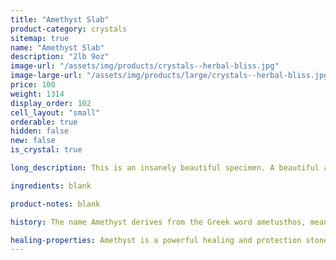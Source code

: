 ```yaml
---
title: "Amethyst Slab"
product-category: crystals
sitemap: true
name: "Amethyst Slab"
description: "2lb 9oz"
image-url: "/assets/img/products/crystals--herbal-bliss.jpg"
image-large-url: "/assets/img/products/large/crystals--herbal-bliss.jpg"
price: 100
weight: 1314
display_order: 102
cell_layout: "small"
orderable: true
hidden: false
new: false
is_crystal: true

long_description: This is an insanely beautiful specimen. A beautiful amethyst cluster with calcite and hematite growth. Two hidden rainbows can be found beside the calcite and on top of the calcite. This amethyst is sure to be a beautiful, eye-catching piece anywhere you put it.

ingredients: blank

product-notes: blank

history: The name Amethyst derives from the Greek word ametusthos, meaning “not intoxicated,” and comes from an ancient legend. The wine god Bacchus, angry over an insult and determined to avenge himself decreed the first person he should meet would be devoured by his tigers. The unfortunate mortal happened to be a beautiful maiden named Amethyst on her way to worship at the shrine of Diana. As the ferocious beasts sprang, she sought the protection of the goddess and was saved by being turned into a clear, white crystal. Bacchus, regretting his cruelty, poured the juice of his grapes over the stone as an offering, giving the gem its lovely purple hue.

healing-properties: Amethyst is a powerful healing and protection stone. It is the February birthstone and is associated to the crown chakra, providing protection against psychic attack, enhancing psychic abilities, calming and stimulating the mind, and nourishing the spirit. For this reason amethyst has been historically used as a remedy for nightmares and insomnia, as well as to aid meditative focus.
---
```

